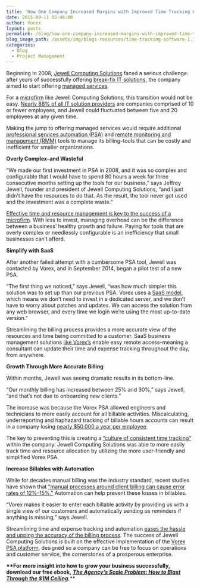 ```yaml
---
title: 'How One Company Increased Margins with Improved Time Tracking &#038; Billing'
date: 2015-09-11 05:46:00
author: Vorex
layout: posts
permalink: /blog/how-one-company-increased-margins-with-improved-time-tracking-billing/
blog_image_path: /assets/img/blogs-resources/time-tracking-software-1.jpg
categories:
  - Blog
  - Project Management
---
```



Beginning in 2008, [Jewell Computing Solutions](http://www.jewellcomputing.com/) faced a serious challenge: after years of successfully offering [break-fix IT solutions](http://www.mspanswers.com/2012/02/10/17-reasons-why-providing-breakfix-support-will-kill-your-it-support-business/), the company aimed to start offering [managed services](http://www.jewellcomputing.com/why-should-your-company-use-managed-services/).

For a [microfirm](http://www.oecd-ilibrary.org/sites/entrepreneur_aag-2013-en/02/01/index.html?contentType=&amp;itemId=%2Fcontent%2Fchapter%2Fentrepreneur_aag-2013-7-en&amp;mimeType=text%2Fhtml&amp;containerItemId=%2Fcontent%2Fserial%2F22266941&amp;accessItemIds=) like Jewell Computing Solutions, this transition would not be easy. [Nearly 88% of all IT solution providers](http://vorex.hs-sites.com/vorex-success-story-jewell?__hstc=100746398.1ae0f305efe0ac392cdb84ffbd2439be.1440771548482.1440771548482.1440777084249.2&amp;__hssc=100746398.11.1440777084249&amp;__hsfp=2218285620) are companies comprised of 10 or fewer employees, and Jewell could fluctuated between five and 20 employees at any given time.<!--more-->

Making the jump to offering managed services would require additional [professional services automation (PSA)](http://www.vorex.com/whats-the-difference-between-project-management-and-psa/) and [remote monitoring and management (RMM)](http://www.vorex.com/change-your-business-with-new-vorex-features/) tools to manage its billing–tools that can be costly and inefficient for smaller organizations.

**Overly Complex–and Wasteful**

“We made our first investment in PSA in 2008, and it was so complex and configurable that I would have to spend 80 hours a week for three consecutive months setting up the tools for our business,” says Jeffrey Jewell, founder and president of Jewell Computing Solutions, “and I just didn’t have the resources to do that. As the result, the tool never got used and the investment was a complete waste.”

[Effective time and resource management is key to the success of a microfirm](http://www.vorex.com/success-on-a-shoestring-3-strategies-for-time-strapped-business-leaders/). With less to invest, managing overhead can be the difference between a business’ healthy growth and failure. Paying for tools that are overly complex or needlessly configurable is an inefficiency that small businesses can’t afford.

**Simplify with SaaS**

After another failed attempt with a cumbersome PSA tool, Jewell was contacted by Vorex, and in September 2014, began a pilot test of a new PSA.

“The first thing we noticed,” says Jewell, “was how much simpler this solution was to set up than our previous PSA. Vorex uses a [SaaS model](http://technologyadvice.com/project-management/blog/on-premise-vs-cloud-project-management-software/), which means we don’t need to invest in a dedicated server, and we don’t have to worry about patches and updates. We can access the solution from any web browser, and every time we login we’re using the most up-to-date version.”

Streamlining the billing process provides a more accurate view of the resources and time being committed to a customer. SaaS business management solutions [like Vorex’s](http://www.vorex.com/product/) enable easy remote access–meaning a consultant can update their time and expense tracking throughout the day, from anywhere.

**Growth Through More Accurate Billing**

Within months, Jewell was seeing dramatic results in its bottom-line.

“Our monthly billing has increased between 25% and 30%,” says Jewell, “and that’s not due to onboarding new clients.”

The increase was because the Vorex PSA allowed engineers and technicians to more easily account for all billable activities. Miscalculating, underreporting and haphazard tracking of billable hours accounts can result in a company losing [nearly $50,000 a year per employee](http://blog.hourstimetracking.com/you-could-be-wasting-50000-a-year-by-not-tracking-your-time/).

The key to preventing this is creating a [“culture of consistent time tracking”](http://cewilsonconsulting.com/7-smart-tips-effective-time-tracking/) within the company. Jewell Computing Solutions was able to more easily track time and resource allocation by utilizing the more user-friendly and simplified Vorex PSA.

**Increase Billables with Automation**

While for decades manual billing was the industry standard, recent studies have shown that [“manual processes around client billing can cause error rates of 12%-15%.”](http://www.aberdeen.com/research/8702/ai-project-resource-scheduling/content.aspx) Automation can help prevent these losses in billables.

“Vorex makes it easier to enter each billable activity by providing us with a single view of our customers and automatically sending us reminders if anything is missing,” says Jewell.

Streamlining time and expense tracking and automation [eases the hassle and upping the accuracy of the billing process](http://www.entrepreneur.com/article/237895). The success of Jewell Computing Solutions is built on the effective implementation of the [Vorex PSA platform](http://www.vorex.com/industries/architecture-engineering-construction/), designed so a company can be free to focus on operations and customer service, the cornerstones of a prosperous enterprise.

**\*\*For more insight into how to grow your business successfully, download our free ebook,** [***The Agency’s Scale Problem: How to Blast Through the $1M Ceiling***](http://vorex.hs-sites.com/agency-scale-ebook?__hstc=100746398.b2843db0333d5242d1d7cad84e1e93d1.1428948442272.1440784627712.1440789030349.72&amp;__hssc=100746398.6.1440789030349&amp;__hsfp=3983076714)***.***\*\*